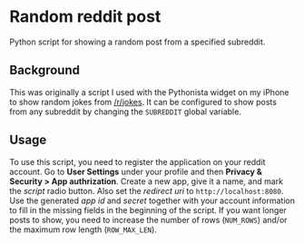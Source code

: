 # Random reddit post
Python script for showing a random post from a specified subreddit.

## Background
This was originally a script I used with the Pythonista widget on my iPhone to show random jokes from [/r/jokes](https://www.reddit.com/r/Jokes/). It can be configured to show posts from any subreddit by changing the `SUBREDDIT` global variable.

## Usage
To use this script, you need to register the application on your reddit account. Go to **User Settings** under your profile and then **Privacy & Security > App authrization**. Create a new app, give it a name, and mark the *script* radio button. Also set the *redirect uri* to `http://localhost:8080`. Use the generated *app id* and *secret* together with your account information to fill in the missing fields in the beginning of the script. If you want longer posts to show, you need to increase the number of rows (`NUM_ROWS`) and/or the maximum row length (`ROW_MAX_LEN`).
